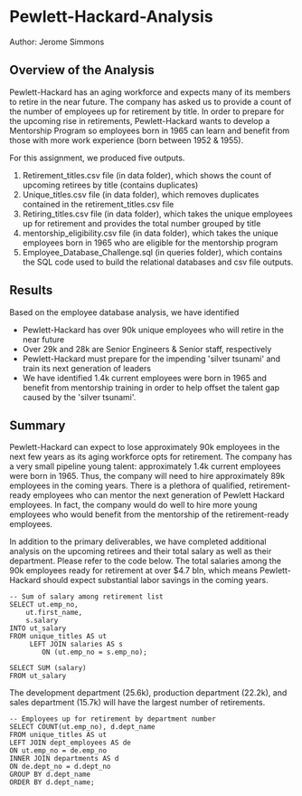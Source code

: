 # Pewlett-Hackard-Analysis
Author: Jerome Simmons

## Overview of the Analysis
Pewlett-Hackard has an aging workforce and expects many of its members to retire in the near future. The company has asked us to provide a count of the number of employees up for retirement by title. In order to prepare for the upcoming rise in retirements, Pewlett-Hackard wants to develop a Mentorship Program so employees born in 1965 can learn and benefit from those with more work experience (born between 1952 & 1955).

For this assignment, we produced five outputs.
1. Retirement_titles.csv file (in data folder), which shows the count of upcoming retirees by title (contains duplicates)
2. Unique_titles.csv file (in data folder), which removes duplicates contained in the retirement_titles.csv file
3. Retiring_titles.csv file (in data folder), which takes the unique employees up for retirement and provides the total number grouped by title
4. mentorship_eligibility.csv file (in data folder), which takes the unique employees born in 1965 who are eligible for the mentorship program
5. Employee_Database_Challenge.sql (in queries folder), which contains the SQL code used to build the relational databases and csv file outputs.

## Results
Based on the employee database analysis, we have identified
* Pewlett-Hackard has over 90k unique employees who will retire in the near future
* Over 29k and 28k are Senior Engineers & Senior staff, respectively
* Pewlett-Hackard must prepare for the impending 'silver tsunami' and train its next generation of leaders
* We have identified 1.4k current employees were born in 1965 and benefit from mentorship training in order to help offset the talent gap caused by the 'silver tsunami'.

## Summary
Pewlett-Hackard can expect to lose approximately 90k employees in the next few years as its aging workforce opts for retirement. The company has a very small pipeline young talent: approximately 1.4k current employees were born in 1965. Thus, the company will need to hire approximately 89k employees in the coming years. There is a plethora of qualified, retirement-ready employees who can mentor the next generation of Pewlett Hackard employees. In fact, the company would do well to hire more young employees who would benefit from the mentorship of the retirement-ready employees.

In addition to the primary deliverables, we have completed additional analysis on the upcoming retirees and their total salary as well as their department. Please refer to the code below.
The total salaries among the 90k employees ready for retirement at over $4.7 bln, which means Pewlett-Hackard should expect substantial labor savings in the coming years.

```
-- Sum of salary among retirement list
SELECT ut.emp_no,
	ut.first_name,
	s.salary
INTO ut_salary
FROM unique_titles AS ut
	 LEFT JOIN salaries AS s
	 	ON (ut.emp_no = s.emp_no);
		
SELECT SUM (salary)
FROM ut_salary
```

The development department (25.6k), production department (22.2k), and sales department (15.7k) will have the largest number of retirements.
```
-- Employees up for retirement by department number
SELECT COUNT(ut.emp_no), d.dept_name
FROM unique_titles AS ut
LEFT JOIN dept_employees AS de
ON ut.emp_no = de.emp_no
INNER JOIN departments AS d
ON de.dept_no = d.dept_no 
GROUP BY d.dept_name
ORDER BY d.dept_name;
```
